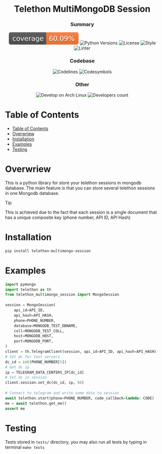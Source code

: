 <h1 align="center">Telethon MultiMongoDB Session</h1>

<h3 align="center">Summary</h3>
<p align="center">
    <img src=".github/badges/coverage.svg" alt="Test Coverage">
    <img src="https://img.shields.io/badge/Python_versions-^3.11-green" alt="Python Versions">
    <img src="https://img.shields.io/badge/License-Apache_2.0-green" alt="License">
    <img src="https://img.shields.io/badge/style-ruff-rgb(208, 90, 16)" alt="Style">
    <img src="https://img.shields.io/badge/linter-ruff-black" alt="Linter">
</p>

<h3 align="center">Codebase</h3>
<p align="center">
    <img src="https://img.shields.io/badge/Code_Lines-482-yellow" alt="Codelines">
    <img src="https://img.shields.io/badge/Code_Symbols-13614-yellow" alt="Codesymbols">

</p>

<h3 align="center">Other</h3>
<p align="center">
    <img src="https://img.shields.io/badge/Develop_on-Arch_Linux-blue" alt="Develop on Arch Linux">
    <img src="https://img.shields.io/badge/Developers-1-red" alt="Developers count">
</p>


# Table of Contents

- [Table of Contents](#table-of-contents)
- [Overwriew](#overwriew)
- [Installation](#installation)
- [Examples](#examples)
- [Testing](#testing)


# Overwriew

This is a python library for store your telethon sessions in mongodb database. 
The main feature is that you can store several telethon sessions in one 
Mongodb database.

> [!TIP]
> This is achieved due to the fact that each session is a single 
> document that has a unique composite key (phone number, API ID, API Hash)

# Installation

```bash
pip install telethon-multimongo-session
```

# Examples

```python
import pymongo
import telethon as th
from telethon_multimongo_session import MongoSession

session = MongoSession(
    api_id=API_ID,
    api_hash=API_HASH,
    phone=PHONE_NUMBER,
    database=MONGODB_TEST_DBNAME,
    coll=MONGODB_TEST_COLL,
    host=MONGODB_HOST,
    port=MONGODB_PORT,
)
client = th.TelegramClient(session, api_id=API_ID, api_hash=API_HASH)
# Set dc for test servers
dc_id = int(PHONE_NUMBER[5])
# Get dc ip
ip = TELEGRAM_DATA_CENTERS_IP[dc_id] 
# Set dc in session
client.session.set_dc(dc_id, ip, 80)

# Connect to telegram and write some data to session
await telethon.start(phone=PHONE_NUMBER, code_callback=lambda: CODE)
me = await telethon.get_me()
assert me

```

# Testing

Tests stored in `tests/` directory, you may also run all tests by typing in terminal `make tests`
